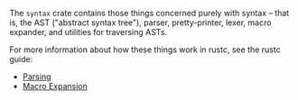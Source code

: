 The `syntax` crate contains those things concerned purely with syntax
– that is, the AST ("abstract syntax tree"), parser, pretty-printer,
lexer, macro expander, and utilities for traversing ASTs.

For more information about how these things work in rustc, see the
rustc guide:

- [Parsing](https://rust-lang-nursery.github.io/rustc-guide/the-parser.html)
- [Macro Expansion](https://rust-lang-nursery.github.io/rustc-guide/macro-expansion.html)
